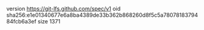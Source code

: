 version https://git-lfs.github.com/spec/v1
oid sha256:e1e01340677e6a8ba4389de33b362b868260d8f5c5a7807818379484fcb6a3ef
size 1371
